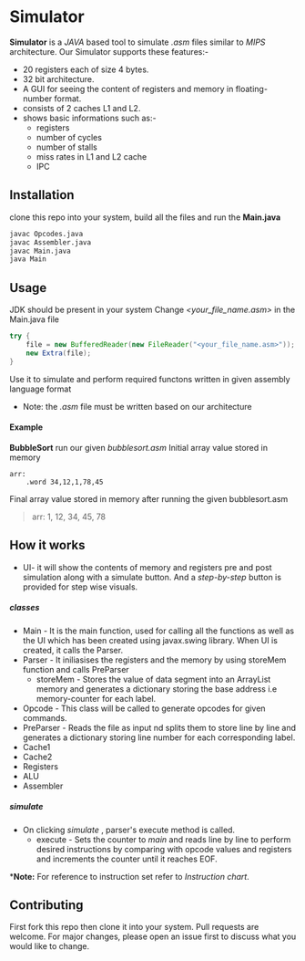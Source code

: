 # Simulator

**Simulator** is a *JAVA* based tool to simulate *.asm* files similar to *MIPS* architecture.
Our Simulator supports these features:-
- 20 registers each of size 4 bytes.
- 32 bit architecture.
- A GUI for seeing the content of registers and memory in floating-number format.
- consists of 2 caches L1 and L2.
- shows basic informations such as:-
    - registers
    - number of cycles
    - number of stalls
    - miss rates in L1 and L2 cache
    - IPC

## Installation

clone this repo into your system, build all the files and run the **Main.java**
```bash
javac Opcodes.java
javac Assembler.java
javac Main.java
java Main
```

## Usage
JDK should be present in your system
Change *<your_file_name.asm>* in the Main.java file
```java
try {
    file = new BufferedReader(new FileReader("<your_file_name.asm>"));
    new Extra(file);
}
```
Use it to simulate and perform required functons written in given assembly language format
- Note: the *.asm* file must be written based on our architecture

#### Example
 
**BubbleSort**
run our given *bubblesort.asm*
Initial array value stored in memory 
```
arr:
    .word 34,12,1,78,45
```
Final array value stored in memory after running the given bubblesort.asm
> arr: 1, 12, 34, 45, 78

## How it works
- UI- it will show the contents of memory and registers pre and post simulation along with a simulate button.
And a *step-by-step* button is provided for step wise visuals. 
##### classes
- Main - It is the main function, used for calling all the functions as well as the UI which has been created using javax.swing library. When UI is created, it calls the Parser.
- Parser - It iniliasises the registers and the memory by using storeMem function and calls PreParser
  - storeMem - Stores the value of data segment into an ArrayList memory and generates a dictionary storing the base address i.e memory-counter for each label.
- Opcode -  This class will be called to generate opcodes for given commands.
- PreParser - Reads the file as input nd splits them to store line by line and generates a dictionary storing line number for each corresponding label.
- Cache1
- Cache2
- Registers
- ALU
- Assembler
##### simulate
- On clicking *simulate* , parser's execute method is called.
  - execute - Sets the counter to *main* and reads line by line to perform desired instructions by comparing with opcode values and registers and increments the counter until it reaches EOF.
 
***Note:** For reference to instruction set refer to *Instruction chart*.

## Contributing
First fork this repo then clone it into your system.
Pull requests are welcome. For major changes, please open an issue first to discuss what you would like to change.

